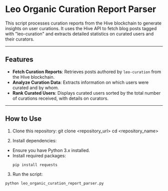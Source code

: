 # Leo Organic Curation Report Parser

This script processes curation reports from the Hive blockchain to generate insights on user curations. It uses the Hive API to fetch blog posts tagged with "leo-curation" and extracts detailed statistics on curated users and their curators.

---

## Features

- **Fetch Curation Reports**: Retrieves posts authored by `leo-curation` from the Hive blockchain.
- **Analyze Curation Data**: Extracts information on which users were curated and by whom.
- **Rank Curated Users**: Displays curated users sorted by the total number of curations received, with details on curators.

---

## How to Use

1. Clone this repository:
git clone <repository_url> cd <repository_name>

2. Install dependencies:
- Ensure you have Python 3.x installed.
- Install required packages:
  ```
  pip install requests
  ```

3. Run the script:
  ```
  python leo_organic_curation_report_parser.py
  ```

